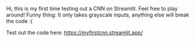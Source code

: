 Hi, this is my first time testing out a CNN on Streamlit.
Feel free to play around! 
Funny thing: It only takes grayscale inputs, anything else will break the code :(

Test out the code here: https://myfirstcnn.streamlit.app/

